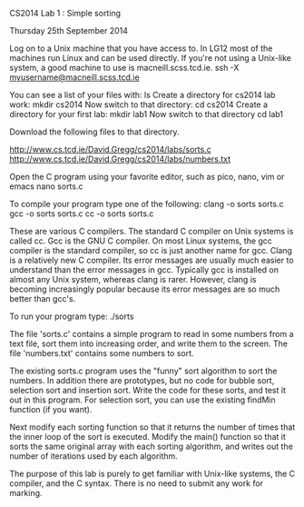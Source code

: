 CS2014 Lab 1 : Simple sorting

Thursday 25th September 2014

Log on to a Unix machine that you have access to. In LG12 most of the
machines run Linux and can be used directly. If you're not using a
Unix-like system, a good machine to use is macneill.scss.tcd.ie.
	ssh -X myusername@macneill.scss.tcd.ie

You can see a list of your files with:
        ls
Create a directory for cs2014 lab work:
        mkdir cs2014
Now switch to that directory:
        cd cs2014
Create a directory for your first lab:
        mkdir lab1
Now switch to that directory
        cd lab1

Download the following files to that directory.

http://www.cs.tcd.ie/David.Gregg/cs2014/labs/sorts.c
http://www.cs.tcd.ie/David.Gregg/cs2014/labs/numbers.txt

Open the C program using your favorite editor, such as pico, nano, vim or emacs
        nano sorts.c

To compile your program type one of the following:
        clang -o sorts sorts.c
        gcc -o sorts sorts.c
        cc -o sorts sorts.c

These are various C compilers. The standard C compiler on Unix systems
is called cc. Gcc is the GNU C compiler. On most Linux systems, the
gcc compiler is the standard compiler, so cc is just another name for
gcc. Clang is a relatively new C compiler. Its error messages are
usually much easier to understand than the error messages in
gcc. Typically gcc is installed on almost any Unix system, whereas
clang is rarer. However, clang is becoming increasingly popular
because its error messages are so much better than gcc's.

To run your program type:
        ./sorts

The file 'sorts.c' contains a simple program to read in some numbers
from a text file, sort them into increasing order, and write them to
the screen. The file 'numbers.txt' contains some numbers to sort.

The existing sorts.c program uses the "funny" sort algorithm to sort
the numbers. In addition there are prototypes, but no code for bubble
sort, selection sort and insertion sort. Write the code for these
sorts, and test it out in this program. For selection sort, you can
use the existing findMin function (if you want).

Next modify each sorting function so that it returns the number of
times that the inner loop of the sort is executed. Modify the main()
function so that it sorts the same original array with each sorting
algorithm, and writes out the number of iterations used by each
algorithm.

The purpose of this lab is purely to get familiar with Unix-like
systems, the C compiler, and the C syntax. There is no need to submit
any work for marking.